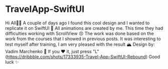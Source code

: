 # TravelApp-SwiftUI

Hi All👋🏻
A couple of days ago I found this cool design and I wanted to replicate it on SwiftUI 🌱
All animations are created by me. This time they had difficulties working with ScrollView 😣
The work was done based on the work from the courses that I showed in previous posts. It was interesting to test myself after training, I am very pleased with the result 🏔
Design by: Vadim Marchenko 💪
If you ❤️ it, just press "L" (https://dribbble.com/shots/17333935-Travel-App-SwiftUI-Rebound)
Good luck ✨
